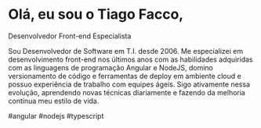 # Olá, eu sou o Tiago Facco, 
Desenvolvedor Front-end Especialista

Sou Desenvolvedor de Software em T.I. desde 2006. Me especializei em desenvolvimento front-end nos últimos anos com as habilidades adquiridas com as linguagens de programação Angular e NodeJS, domino versionamento de código e ferramentas de deploy em ambiente cloud e possuo experiência de trabalho com equipes ágeis. Sigo ativamente nessa evolução, aprendendo novas técnicas diariamente e fazendo da melhoria contínua meu estilo de vida.

#angular #nodejs #typescript
